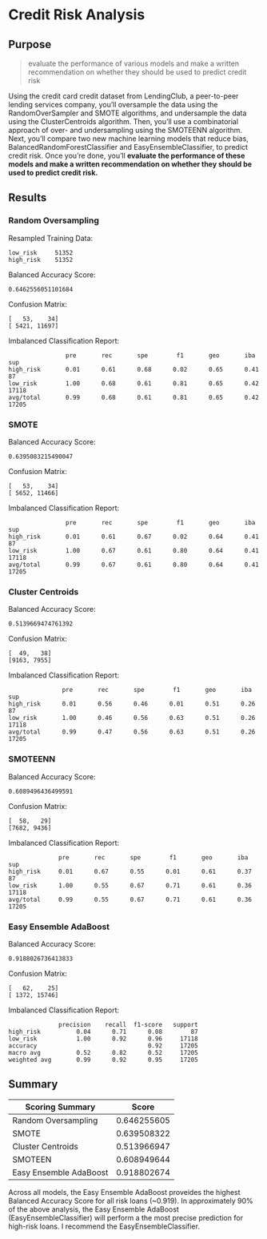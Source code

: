 # Credit Risk Analysis
## Purpose

> evaluate the performance of various models and make a written recommendation on whether they should be used to predict credit risk

Using the credit card credit dataset from LendingClub, a peer-to-peer lending services company, you’ll oversample the data using the RandomOverSampler and SMOTE algorithms, and undersample the data using the ClusterCentroids algorithm. Then, you’ll use a combinatorial approach of over- and undersampling using the SMOTEENN algorithm. Next, you’ll compare two new machine learning models that reduce bias, BalancedRandomForestClassifier and EasyEnsembleClassifier, to predict credit risk. Once you’re done, you’ll **evaluate the performance of these models and make a written recommendation on whether they should be used to predict credit risk.**

## Results
### Random Oversampling
Resampled Training Data:

    low_risk     51352
    high_risk    51352

Balanced Accuracy Score:

    0.6462556051101684

Confusion Matrix:

    [   53,    34]
    [ 5421, 11697]

Imbalanced Classification Report:

                    pre       rec       spe        f1       geo       iba        sup
    high_risk       0.01      0.61      0.68      0.02      0.65      0.41        87
    low_risk        1.00      0.68      0.61      0.81      0.65      0.42     17118
    avg/total       0.99      0.68      0.61      0.81      0.65      0.42     17205

### SMOTE
Balanced Accuracy Score:

    0.6395083215490047

Confusion Matrix:

    [   53,    34]  
    [ 5652, 11466]

Imbalanced Classification Report:

                    pre       rec       spe        f1       geo       iba        sup
    high_risk       0.01      0.61      0.67      0.02      0.64      0.41        87
    low_risk        1.00      0.67      0.61      0.80      0.64      0.41     17118
    avg/total       0.99      0.67      0.61      0.80      0.64      0.41     17205


### Cluster Centroids
Balanced Accuracy Score:

    0.5139669474761392

Confusion Matrix:

    [  49,   38]
    [9163, 7955]

Imbalanced Classification Report:

                   pre       rec       spe        f1       geo       iba        sup
    high_risk      0.01      0.56      0.46      0.01      0.51      0.26        87
    low_risk       1.00      0.46      0.56      0.63      0.51      0.26     17118
    avg/total      0.99      0.47      0.56      0.63      0.51      0.26     17205

### SMOTEENN
Balanced Accuracy Score:

    0.6089496436499591

Confusion Matrix:

    [  58,   29]
    [7682, 9436]

Imbalanced Classification Report:

                  pre       rec       spe        f1       geo       iba        sup
    high_risk     0.01      0.67      0.55      0.01      0.61      0.37        87
    low_risk      1.00      0.55      0.67      0.71      0.61      0.36     17118
    avg/total     0.99      0.55      0.67      0.71      0.61      0.36     17205

### Easy Ensemble AdaBoost
Balanced Accuracy Score:

    0.9188026736413833

Confusion Matrix:

    [   62,    25]
    [ 1372, 15746]

Imbalanced Classification Report:

                  precision    recall  f1-score   support
    high_risk          0.04      0.71      0.08        87
    low_risk           1.00      0.92      0.96     17118
    accuracy                               0.92     17205
    macro avg          0.52      0.82      0.52     17205
    weighted avg       0.99      0.92      0.95     17205

## Summary

| Scoring Summary        | Score       |
|------------------------|-------------|
| Random Oversampling    | 0.646255605 |
| SMOTE                  | 0.639508322 |
| Cluster Centroids      | 0.513966947 |
| SMOTEEN                | 0.608949644 |
| Easy Ensemble AdaBoost | 0.918802674 |


Across all models, the Easy Ensemble AdaBoost proveides the highest Balanced Accuracy Score for all risk loans (~0.919). In approximately 90% of the above analysis, the Easy Ensemble AdaBoost (EasyEnsembleClassifier) will perform a the most precise prediction for high-risk loans. I recommend the EasyEnsembleClassifier.

